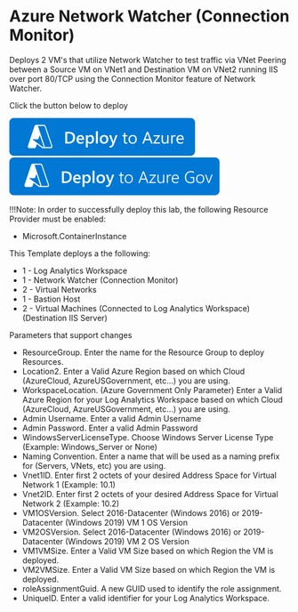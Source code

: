 # Azure Network Watcher (Connection Monitor)

Deploys 2 VM's that utilize Network Watcher to test traffic via VNet Peering between a Source VM on VNet1 and Destination VM on VNet2 running IIS over port 80/TCP using the Connection Monitor feature of Network Watcher.

Click the button below to deploy

[![Deploy To Azure](https://raw.githubusercontent.com/Azure/azure-quickstart-templates/master/1-CONTRIBUTION-GUIDE/images/deploytoazure.svg?sanitize=true)](https://portal.azure.com/#create/Microsoft.Template/uri/https%3A%2F%2Fraw.githubusercontent.com%2Felliottfieldsjr%2FKillerHomeLab%2Fmaster%2FAzure-Network-Watcher_Connection-Monitor%2Fazuredeploy.json)
[![Deploy To Azure US Gov](https://raw.githubusercontent.com/Azure/azure-quickstart-templates/master/1-CONTRIBUTION-GUIDE/images/deploytoazuregov.svg?sanitize=true)](https://portal.azure.us/#create/Microsoft.Template/uri/https%3A%2F%2Fraw.githubusercontent.com%2Felliottfieldsjr%2FKillerHomeLab%2Fmaster%2FAzure-Network-Watcher_Connection-Monitor%2Fazuregovdeploy.json)

!!!Note:  In order to successfully deploy this lab, the following Resource Provider must be enabled:
- Microsoft.ContainerInstance

This Template deploys a the following:

- 1 - Log Analytics Workspace
- 1 - Network Watcher (Connection Monitor)
- 2 - Virtual Networks
- 1 - Bastion Host
- 2 - Virtual Machines (Connected to Log Analytics Workspace)(Destination IIS Server)

Parameters that support changes
- ResourceGroup.  Enter the name for the Resource Group to deploy Resources.
- Location2. Enter a Valid Azure Region based on which Cloud (AzureCloud, AzureUSGovernment, etc...) you are using.
- WorkspaceLocation. (Azure Government Only Parameter) Enter a Valid Azure Region for your Log Analytics Workspace based on which Cloud (AzureCloud, AzureUSGovernment, etc...) you are using. 
- Admin Username.  Enter a valid Admin Username
- Admin Password.  Enter a valid Admin Password
- WindowsServerLicenseType.  Choose Windows Server License Type (Example:  Windows_Server or None)
- Naming Convention. Enter a name that will be used as a naming prefix for (Servers, VNets, etc) you are using.
- Vnet1ID.  Enter first 2 octets of your desired Address Space for Virtual Network 1 (Example:  10.1)
- Vnet2ID.  Enter first 2 octets of your desired Address Space for Virtual Network 2 (Example:  10.2)
- VM1OSVersion.  Select 2016-Datacenter (Windows 2016) or 2019-Datacenter (Windows 2019) VM 1 OS Version
- VM2OSVersion.  Select 2016-Datacenter (Windows 2016) or 2019-Datacenter (Windows 2019) VM 2 OS Version
- VM1VMSize.  Enter a Valid VM Size based on which Region the VM is deployed.
- VM2VMSize.  Enter a Valid VM Size based on which Region the VM is deployed.
- roleAssignmentGuid.  A new GUID used to identify the role assignment.
- UniqueID. Enter a valid identifier for your Log Analytics Workspace.